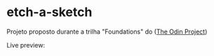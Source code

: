 # etch-a-sketch

Projeto proposto durante a trilha "Foundations" do ([The Odin Project](https://www.theodinproject.com/lessons/foundations-etch-a-sketch))

Live preview: 